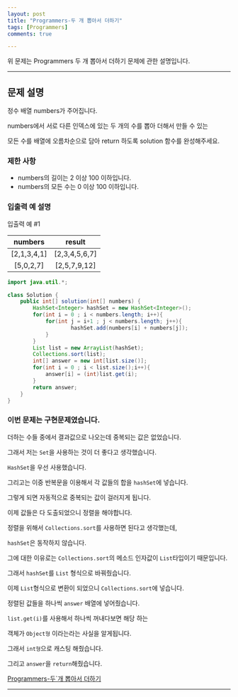 ```yaml
---
layout: post
title: "Programmers-두 개 뽑아서 더하기"
tags: [Programmers]
comments: true

---
```


위 문제는 Programmers 두 개 뽑아서 더하기 문제에 관한 설명입니다.

---

## 문제 설명

정수 배열 numbers가 주어집니다. 

numbers에서 서로 다른 인덱스에 있는 두 개의 수를 뽑아 더해서 만들 수 있는 

모든 수를 배열에 오름차순으로 담아 return 하도록 solution 함수를 완성해주세요.

### 제한 사항

* numbers의 길이는 2 이상 100 이하입니다.
* numbers의 모든 수는 0 이상 100 이하입니다.

### 입출력 예 설명

입출력 예 #1

|numbers|result|
|:----:|:-----:|
|[2,1,3,4,1]|[2,3,4,5,6,7]|
|[5,0,2,7]|[2,5,7,9,12]|

```java
import java.util.*;

class Solution {
    public int[] solution(int[] numbers) {
        HashSet<Integer> hashSet = new HashSet<Integer>();
        for(int i = 0 ; i < numbers.length; i++){
            for(int j = i+1 ; j < numbers.length; j++){
                    hashSet.add(numbers[i] + numbers[j]);
            }
        }
        List list = new ArrayList(hashSet);
        Collections.sort(list);
        int[] answer = new int[list.size()];
        for(int i = 0 ; i < list.size();i++){
            answer[i] = (int)list.get(i);
        }
        return answer;
    }
}
```

### 이번 문제는 구현문제였습니다.

더하는 수들 중에서 결과값으로 나오는데 중복되는 값은 없었습니다.

그래서 저는 `Set`을 사용하는 것이 더 좋다고 생각했습니다.

`HashSet`을 우선 사용했습니다.

그리고는 이중 반복문을 이용해서 각 값들의 합을 `hashSet`에 넣습니다.

그렇게 되면 자동적으로 중복되는 값이 걸러지게 됩니다.

이제 값들은 다 도출되었으니 정렬을 해야합니다.

정렬을 위해서 `Collections.sort`를 사용하면 된다고 생각했는데,

`hashSet`은 동작하지 않습니다.

그에 대한 이유로는 `Collections.sort`의 메소드 인자값이 `List`타입이기 때문입니다.

그래서 `hashSet`를 `List` 형식으로 바꿔줬습니다.

이제 `List`형식으로 변환이 되었으니 `Collections.sort`에 넣습니다.

정렬된 값들을 하나씩 `answer` 배열에 넣어줬습니다.

`list.get(i)`를 사용해서 하나씩 꺼내다보면 해당 하는 

객체가 `Object형` 이라는라는 사실을 알게됩니다.

그래서 `int형`으로 캐스팅 해줬습니다.

그리고 `answer`을 `return`해줬습니다.

<a href= "https://programmers.co.kr/learn/courses/30/lessons/68644#">Programmers-두`개 뽑아서 더하기</a>

---
